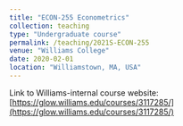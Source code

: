 ```yaml
---
title: "ECON-255 Econometrics"
collection: teaching
type: "Undergraduate course"
permalink: /teaching/2021S-ECON-255
venue: "Williams College"
date: 2020-02-01
location: "Williamstown, MA, USA"
---
```


Link to Williams-internal course website: [https://glow.williams.edu/courses/3117285/](https://glow.williams.edu/courses/3117285/)

